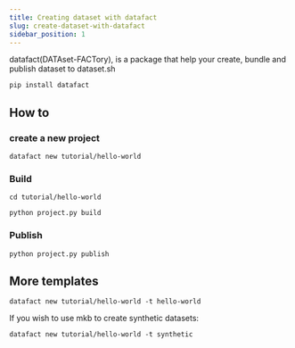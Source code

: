 ```yaml
---
title: Creating dataset with datafact
slug: create-dataset-with-datafact
sidebar_position: 1
---
```


datafact(DATAset-FACTory), is a package that help your create, bundle and publish dataset to dataset.sh

```shell
pip install datafact
```

## How to

### create a new project

```shell
datafact new tutorial/hello-world
```

### Build

```shell
cd tutorial/hello-world
```

```shell
python project.py build
```

### Publish

```shell
python project.py publish
```

## More templates

```shell
datafact new tutorial/hello-world -t hello-world
```

If you wish to use mkb to create synthetic datasets:

```shell
datafact new tutorial/hello-world -t synthetic
```
